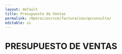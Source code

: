 ```yaml
---
layout: default
title: Presupuesto de Ventas
permalink: /Operacion/scm/facturacion/qvconsulta/
editable: si
---
```


# PRESUPUESTO DE VENTAS

